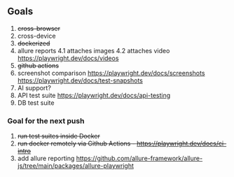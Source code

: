 ## Goals

1. ~~cross-browser~~
2. cross-device
3. ~~dockerized~~
4. allure reports
    4.1 attaches images
    4.2 attaches video https://playwright.dev/docs/videos
5. ~~github actions~~
6. screenshot comparison https://playwright.dev/docs/screenshots    https://playwright.dev/docs/test-snapshots
7. AI support?
8. API test suite https://playwright.dev/docs/api-testing
9. DB test suite

### Goal for the next push ###
1. ~~run test suites inside Docker~~
2. ~~run docker remotely via Github Actions - https://playwright.dev/docs/ci-intro~~
3. add allure reporting https://github.com/allure-framework/allure-js/tree/main/packages/allure-playwright